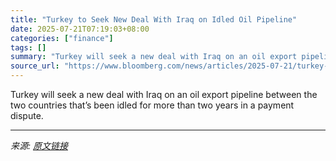 ```yaml
---
title: "Turkey to Seek New Deal With Iraq on Idled Oil Pipeline"
date: 2025-07-21T07:19:03+08:00
categories: ["finance"]
tags: []
summary: "Turkey will seek a new deal with Iraq on an oil export pipeline between the two countries that’s been idled for more than two years in a payment dispute."
source_url: "https://www.bloomberg.com/news/articles/2025-07-21/turkey-says-it-will-end-iraq-oil-pipeline-agreement-in-july-2026"
---
```


Turkey will seek a new deal with Iraq on an oil export pipeline between the two countries that’s been idled for more than two years in a payment dispute.

---

*来源: [原文链接](https://www.bloomberg.com/news/articles/2025-07-21/turkey-says-it-will-end-iraq-oil-pipeline-agreement-in-july-2026)*
